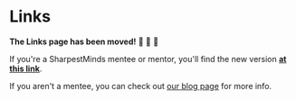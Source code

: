 # Links

**The Links page has been moved!** 🚛 🚛 🚛

If you're a SharpestMinds mentee or mentor, you'll find the new version **[at this link](https://app.sharpestminds.com/static-page/all-learning-links/)**.

If you aren't a mentee, you can check out [our blog page](https://www.sharpestminds.com/blog) for more info.


